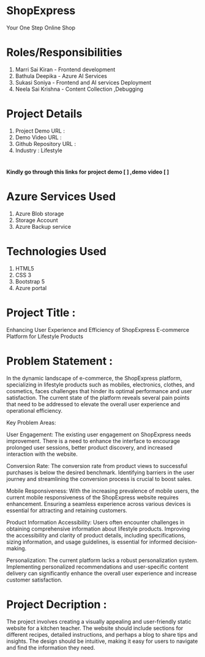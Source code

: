 # ShopExpress
Your One Step Online Shop
# Roles/Responsibilities
  1. Marri Sai Kiran    - Frontend development
  2. Bathula Deepika    - Azure AI Services
  3. Sukasi Soniya      - Frontend and AI services Deployment
  4. Neela Sai Krishna  - Content Collection ,Debugging
# Project Details 
1. Project Demo URL      : 
2. Demo Video URL        : 
3. Github Repository URL : 
4. Industry              : Lifestyle     
# 
**Kindly go through this links for project demo [  ]  ,demo video [  ]**
# Azure Services Used 
  1. Azure Blob storage
  1. Storage Account
  1. Azure Backup service

# Technologies Used
   1.	HTML5
   2.	CSS 3
   3.	Bootstrap 5
   4.	Azure portal
# Project Title :
Enhancing User Experience and Efficiency of ShopExpress E-commerce Platform for Lifestyle Products
# Problem Statement :
In the dynamic landscape of e-commerce, the ShopExpress platform, specializing in lifestyle products such as mobiles, electronics, clothes, and cosmetics, faces challenges that hinder its optimal performance and user satisfaction. The current state of the platform reveals several pain points that need to be addressed to elevate the overall user experience and operational efficiency.

Key Problem Areas:

User Engagement: The existing user engagement on ShopExpress needs improvement. There is a need to enhance the interface to encourage prolonged user sessions, better product discovery, and increased interaction with the website.

Conversion Rate: The conversion rate from product views to successful purchases is below the desired benchmark. Identifying barriers in the user journey and streamlining the conversion process is crucial to boost sales.

Mobile Responsiveness: With the increasing prevalence of mobile users, the current mobile responsiveness of the ShopExpress website requires enhancement. Ensuring a seamless experience across various devices is essential for attracting and retaining customers.

Product Information Accessibility: Users often encounter challenges in obtaining comprehensive information about lifestyle products. Improving the accessibility and clarity of product details, including specifications, sizing information, and usage guidelines, is essential for informed decision-making.

Personalization: The current platform lacks a robust personalization system. Implementing personalized recommendations and user-specific content delivery can significantly enhance the overall user experience and increase customer satisfaction.
# Project Decription :
The project involves creating a visually appealing and user-friendly static website for a kitchen teacher. The website should include sections for different recipes, detailed instructions, and perhaps a blog to share tips and insights. The design should be intuitive, making it easy for users to navigate and find the information they need.
